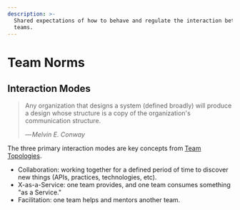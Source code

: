 ```yaml
---
description: >-
  Shared expectations of how to behave and regulate the interaction between
  teams.
---
```


# Team Norms

## Interaction Modes

> Any organization that designs a system (defined broadly) will produce a design whose structure is a copy of the organization's communication structure.
>
> — _Melvin E. Conway_

The three primary interaction modes are key concepts from [Team Topologies](https://teamtopologies.com/key-concepts).&#x20;

* Collaboration: working together for a defined period of time to discover new things (APIs, practices, technologies, etc).
* X-as-a-Service: one team provides, and one team consumes something "as a Service."
* Facilitation: one team helps and mentors another team.

